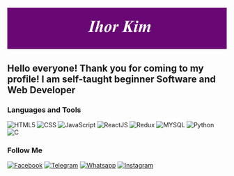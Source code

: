 [![Header](https://github.com/IhorKim/IhorKim/blob/main/assets/pct.png)](https://www.facebook.com/profile.php?id=100078919287579)

## Hello everyone! Thank you for coming to my profile! I am self-taught beginner Software and Web Developer

### Languages and Tools
![HTML5](https://img.shields.io/badge/HTML5-E34F26?style=for-the-badge&logo=html5&logoColor=white)
![CSS](https://img.shields.io/badge/CSS3-1572B6?style=for-the-badge&logo=css3&logoColor=white)
![JavaScript](https://img.shields.io/badge/JavaScript-323330?style=for-the-badge&logo=javascript&logoColor=F7DF1E)
![ReactJS](https://img.shields.io/badge/React-20232A?style=for-the-badge&logo=react&logoColor=61DAFB)
![Redux](https://img.shields.io/badge/Redux-593D88?style=for-the-badge&logo=redux&logoColor=white)
![MYSQL]([https://img.shields.io/badge/Python-FFD43B?style=for-the-badge&logo=python&logoColor=blue](https://img.shields.io/badge/MySQL-00000F?style=for-the-badge&logo=mysql&logoColor=white))
![Python](https://img.shields.io/badge/Python-FFD43B?style=for-the-badge&logo=python&logoColor=blue)
![C]([https://img.shields.io/badge/Python-FFD43B?style=for-the-badge&logo=python&logoColor=blue](https://img.shields.io/badge/C-00599C?style=for-the-badge&logo=c&logoColor=white))

### Follow Me
[![Facebook](https://img.shields.io/badge/Facebook-1877F2?style=for-the-badge&logo=facebook&logoColor=white)](https://www.facebook.com/profile.php?id=100078919287579)
[![Telegram](https://img.shields.io/badge/Telegram-2CA5E0?style=for-the-badge&logo=telegram&logoColor=white)](https://t.me/Ihor_Kim)
[![Whatsapp](https://img.shields.io/badge/WhatsApp-25D366?style=for-the-badge&logo=whatsapp&logoColor=white)](https://wa.me/+17802467824)
[![Instagram](https://img.shields.io/badge/Instagram-E4405F?style=for-the-badge&logo=instagram&logoColor=white)](https://www.instagram.com/ihor_kim/)
